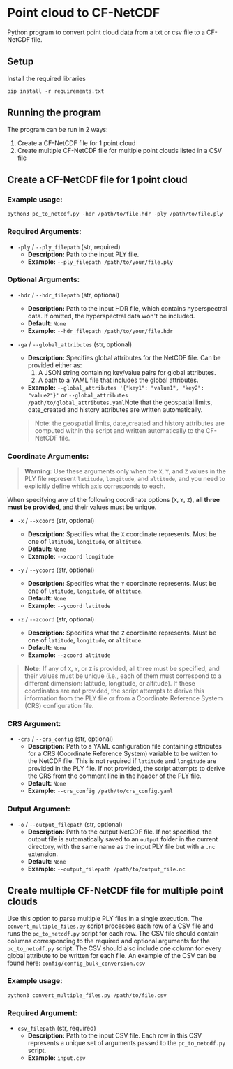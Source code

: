 # Point cloud to CF-NetCDF

Python program to convert point cloud data from a txt or csv file to a CF-NetCDF file.

## Setup

Install the required libraries

```
pip install -r requirements.txt
```

## Running the program

The program can be run in 2 ways:
1. Create a CF-NetCDF file for 1 point cloud
2. Create multiple CF-NetCDF file for multiple point clouds listed in a CSV file

## Create a CF-NetCDF file for 1 point cloud

### Example usage:
```
python3 pc_to_netcdf.py -hdr /path/to/file.hdr -ply /path/to/file.ply
```

### Required Arguments:
- `-ply` / `--ply_filepath` (str, required)
  - **Description:** Path to the input PLY file.
  - **Example:** `--ply_filepath /path/to/your/file.ply`

### Optional Arguments:

- `-hdr` / `--hdr_filepath` (str, optional)
  - **Description:** Path to the input HDR file, which contains hyperspectral data. If omitted, the hyperspectral data won't be included.
  - **Default:** `None`
  - **Example:** `--hdr_filepath /path/to/your/file.hdr`

- `-ga` / `--global_attributes` (str, optional)
  - **Description:** Specifies global attributes for the NetCDF file. Can be provided either as:
    1. A JSON string containing key/value pairs for global attributes.
    2. A path to a YAML file that includes the global attributes.
  - **Example:** `--global_attributes '{"key1": "value1", "key2": "value2"}'` or `--global_attributes /path/to/global_attributes.yaml`Note that the geospatial limits, date_created and history attributes are written automatically.
  > Note: the geospatial limits, date_created and history attributes are computed within the script and written automatically to the CF-NetCDF file.

### Coordinate Arguments:

> **Warning:** Use these arguments only when the `X`, `Y`, and `Z` values in the PLY file represent `latitude`, `longitude`, and `altitude`, and you need to explicitly define which axis corresponds to each.

When specifying any of the following coordinate options (`X`, `Y`, `Z`), **all three must be provided**, and their values must be unique.

- `-x` / `--xcoord` (str, optional)
  - **Description:** Specifies what the `X` coordinate represents. Must be one of `latitude`, `longitude`, or `altitude`.
  - **Default:** `None`
  - **Example:** `--xcoord longitude`

- `-y` / `--ycoord` (str, optional)
  - **Description:** Specifies what the `Y` coordinate represents. Must be one of `latitude`, `longitude`, or `altitude`.
  - **Default:** `None`
  - **Example:** `--ycoord latitude`

- `-z` / `--zcoord` (str, optional)
  - **Description:** Specifies what the `Z` coordinate represents. Must be one of `latitude`, `longitude`, or `altitude`.
  - **Default:** `None`
  - **Example:** `--zcoord altitude`

> **Note:** If any of `X`, `Y`, or `Z` is provided, all three must be specified, and their values must be unique (i.e., each of them must correspond to a different dimension: latitude, longitude, or altitude). If these coordinates are not provided, the script attempts to derive this information from the PLY file or from a Coordinate Reference System (CRS) configuration file.

### CRS Argument:

- `-crs` / `--crs_config` (str, optional)
  - **Description:** Path to a YAML configuration file containing attributes for a CRS (Coordinate Reference System) variable to be written to the NetCDF file. This is not required if `latitude` and `longitude` are provided in the PLY file. If not provided, the script attempts to derive the CRS from the comment line in the header of the PLY file.
  - **Default:** `None`
  - **Example:** `--crs_config /path/to/crs_config.yaml`

### Output Argument:

- `-o` / `--output_filepath` (str, optional)
  - **Description:** Path to the output NetCDF file. If not specified, the output file is automatically saved to an `output` folder in the current directory, with the same name as the input PLY file but with a `.nc` extension.
  - **Default:** `None`
  - **Example:** `--output_filepath /path/to/output_file.nc`

## Create multiple CF-NetCDF file for multiple point clouds

Use this option to parse multiple PLY files in a single execution. The `convert_multiple_files.py` script processes each row of a CSV file and runs the `pc_to_netcdf.py` script for each row. The CSV file should contain columns corresponding to the required and optional arguments for the `pc_to_netcdf.py` script. The CSV should also include one column for every global attribute to be written for each file. An example of the CSV can be found here:
`config/config_bulk_conversion.csv`

### Example usage:

```
python3 convert_multiple_files.py /path/to/file.csv
```

### Required Argument:

- `csv_filepath` (str, required)
  - **Description:** Path to the input CSV file. Each row in this CSV represents a unique set of arguments passed to the `pc_to_netcdf.py` script.
  - **Example:** `input.csv`

